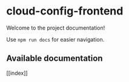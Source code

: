 # cloud-config-frontend

Welcome to the project documentation!

Use `npm run docs` for easier navigation.

## Available documentation

[[index]]
